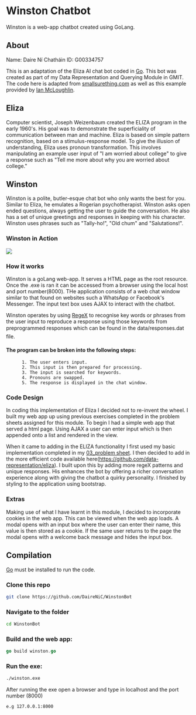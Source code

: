 # Winston Chatbot
Winston is a web-app chatbot created using GoLang.

## About
Name: Daire Ní Chatháin
ID: G00334757

This is an adaptation of the Eliza AI chat bot coded in [Go](http://golang.org). This bot was created as part of my Data Representation and Querying Module in GMIT. The code here is adapted from [smallsurething.com](https://www.smallsurething.com/implementing-the-famous-eliza-chatbot-in-python/) as well as this example provided by [Ian McLoughlin](https://github.com/data-representation/eliza).

## Eliza
Computer scientist, Joseph Weizenbaum created the ELIZA program in the early 1960's. His goal was to demonstrate the superficiality of communication between man and machine. Eliza is based on simple pattern recognition, based on a stimulus-response model. To give the illusion of understanding, Eliza uses pronoun transformation. This involves manipulating an example user input of "I am worried about college" to give a response such as "Tell me more about why you are worried about college."

## Winston
Winston is a polite, butler-esque chat bot who only wants the best for you. Similar to Eliza, he emulates a Rogerian psychotherapist. Winston asks open ended questions, always getting the user to guide the conversation. He also has a set of unique greetings and responses in keeping with his character. Winston uses phrases such as "Tally-ho!", "Old chum" and "Salutations!". 

### Winston in Action
![](https://gifyu.com/image/pKwt)


### How it works
Winston is a  goLang web-app. It serves a HTML page as the root resource. Once the .exe is ran it can be accessed from a browser using the local host and port number(8000). THe application consists of a web chat window similar to that found on websites such a WhatsApp or Facebook's Messenger. The input text box uses AJAX to interact with the chatbot. 

Winston operates by using [RegeX](https://golang.org/pkg/regexp/) to recognise key words or phrases from the user input to reproduce a response using those keywords from preprogrammed responses which can be found in the data/responses.dat file. 

#### The program can be broken into the following steps:
          1. The user enters input.
          2. This input is then prepared for processing.
          3. The input is searched for keywords.
          4. Pronouns are swapped.
          5. The response is displayed in the chat window.
          
### Code Design
In coding this implementation of Eliza I decided not to re-invent the wheel. I built my web app up using previous exercises completed in the problem sheets assigned for this module. To begin I had a simple web app that served a html page. Using AJAX a user can enter input which is then appended onto a list and rendered in the view. 

When it came to adding in the ELIZA functionality I first used my basic implementation completed in my [03_problem sheet](https://github.com/DaireNiC/03_go_problem_sheet). I then decided to add in the more efficient code available here(https://github.com/data-representation/eliza). I built upon this by adding more regeX patterns and unique responses. His enhances the bot by offering a richer conversation experience along with giving the chatbot a quirky personality. I finished by styling to the application using bootstrap.

### Extras 
Making use of what I have learnt in this module, I decided to incorporate cookies in the web app. This can be viewed when the web app loads. A modal opens with an input box where the user can enter their name, this value is then stored as a cookie. If the same user returns to the page the modal opens with a welcome back message and hides the input box.


## Compilation
[Go](https://golang.org) must be installed to run the code.

### Clone this repo
```bash
git clone https://github.com/DaireNiC/WinstonBot
```
### Navigate to the folder
```bash
cd WinstonBot
```
### Build and the web app:
```go
go build winston.go
```
### Run the exe:
```bash
./winston.exe
```
After running the exe open a browser and type in localhost and the port number (8000)
```bash
e.g 127.0.0.1:8000
```
